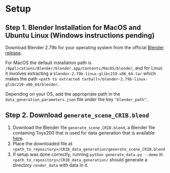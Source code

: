 # Setup

## Step 1. Blender Installation for MacOS and Ubuntu Linux (Windows instructions pending)
Download Blender 2.79b for your operating system from the official [Blender release](https://download.blender.org/release/Blender2.79/).

For MacOS the default installation path is
 `/Applications/Blender/blender.app/Contents/MacOS/blender`,
 and for Linux it involves extracting a `blender-2.79b-linux-glibc219-x86_64.tar`  which makes the path
 `<path to extracted tarball>/blender-2.79b-linux-glibc219-x86_64/blender`.

Depending on your OS, add the appropriate path in the `data_generation_parameters.json` file under the key `"blender_path"`.

## Step 2. Download `generate_scene_CRIB.blend`
1.  Download the Blender file `generate_scene_CRIB.blend`, a Blender file containing Toys200 that is used for data generation that is available [here](https://iolfcv.github.io/downloads/index.html).
2. Place the downloaded file at `<path_to_repository>/CRIB_data_generation/generate_scene_CRIB.blend`
3. If setup was done correctly, running `python generate_data.py --demo` in `<path_to_repository>/CRIB_data_generation/` should generate a directory `render_data` with data in it.
